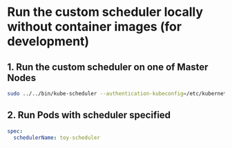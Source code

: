 # Run the custom scheduler locally without container images (for development)

## 1. Run the custom scheduler on one of Master Nodes

```sh
sudo ../../bin/kube-scheduler --authentication-kubeconfig=/etc/kubernetes/scheduler.conf --authorization-kubeconfig=/etc/kubernetes/scheduler.conf --config=./kube-scheduler-configuration.yaml --secure-port=10260 -v=5
```

## 2. Run Pods with scheduler specified

```yaml
spec:
  schedulerName: toy-scheduler
```
